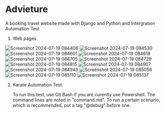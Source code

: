 # Advieture

A booking travel website made with Django and Python and Intergration Automation Test
1. Web pages


![Screenshot 2024-07-19 084406](https://github.com/user-attachments/assets/c0ba57f9-be4c-4f87-a2fa-0e38eb409b4a)
![Screenshot 2024-07-19 084530](https://github.com/user-attachments/assets/8284cb30-6129-481e-9f66-bf0b416b17b0)
![Screenshot 2024-07-19 084601](https://github.com/user-attachments/assets/602d532c-082d-4af1-8614-96f12acf7e5d)
![Screenshot 2024-07-19 084618](https://github.com/user-attachments/assets/b1396601-27b9-4999-a0a3-e8c438b8236f)
![Screenshot 2024-07-19 084705](https://github.com/user-attachments/assets/288c0aaf-5ea0-4229-8710-4f490be65bb5)
![Screenshot 2024-07-19 084729](https://github.com/user-attachments/assets/06e4cf92-d462-4414-9158-b3802d596ffd)
![Screenshot 2024-07-19 084815](https://github.com/user-attachments/assets/72c8f985-a504-4423-bf1b-f0a4eb7c3382)
![Screenshot 2024-07-19 084907](https://github.com/user-attachments/assets/a4e5b1b4-dfc8-42cb-8d57-b5a019bf1251)
![Screenshot 2024-07-19 084943](https://github.com/user-attachments/assets/9415add3-c205-4459-ae84-b0aa5677112e)
![Screenshot 2024-07-19 085056](https://github.com/user-attachments/assets/02dcf9e7-17e8-42d4-aa9a-62c9921faf70)
![Screenshot 2024-07-19 085110](https://github.com/user-attachments/assets/89f5ce88-a11c-4fe8-aa20-2e83921c3885)
![Screenshot 2024-07-19 085137](https://github.com/user-attachments/assets/df071b98-210b-4d02-a633-e110844e9067)

2. Karate Automation Test.
   
   To run this test, use Git Bash if you are curently use Powershell.
   The command lines are noted in "command.md".
   To run a certain scenario, which is recommended, put a tag "@debug" before one.
   
